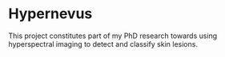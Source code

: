 # Hypernevus
This project constitutes part of my PhD research towards using hyperspectral
imaging to detect and classify skin lesions.
